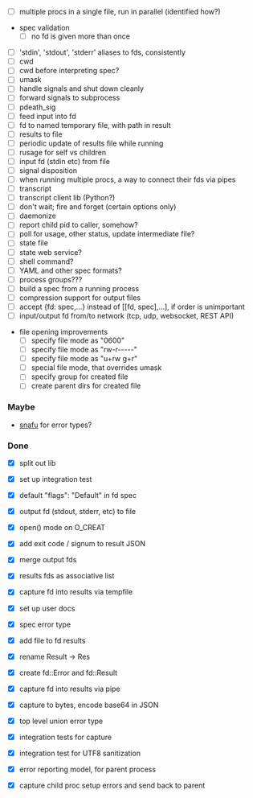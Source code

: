 - [ ] multiple procs in a single file, run in parallel (identified how?)
- spec validation
  - [ ] no fd is given more than once
- [ ] 'stdin', 'stdout', 'stderr' aliases to fds, consistently
- [ ] cwd
- [ ] cwd before interpreting spec?
- [ ] umask
- [ ] handle signals and shut down cleanly
- [ ] forward signals to subprocess
- [ ] pdeath_sig
- [ ] feed input into fd
- [ ] fd to named temporary file, with path in result
- [ ] results to file
- [ ] periodic update of results file while running
- [ ] rusage for self vs children
- [ ] input fd (stdin etc) from file
- [ ] signal disposition
- [ ] when running multiple procs, a way to connect their fds via pipes
- [ ] transcript
- [ ] transcript client lib (Python?)
- [ ] don't wait; fire and forget (certain options only)
- [ ] daemonize
- [ ] report child pid to caller, somehow?
- [ ] poll for usage, other status, update intermediate file?
- [ ] state file
- [ ] state web service?
- [ ] shell command?
- [ ] YAML and other spec formats?
- [ ] process groups???
- [ ] build a spec from a running process
- [ ] compression support for output files
- [ ] accept {fd: spec,...} instead of [[fd, spec],...], if order is unimportant
- [ ] input/output fd from/to network (tcp, udp, websocket, REST API)
- file opening improvements
  - [ ] specify file mode as "0600"
  - [ ] specify file mode as "rw-r-----"
  - [ ] specify file mode as "u+rw g+r"
  - [ ] special file mode, that overrides umask
  - [ ] specify group for created file
  - [ ] create parent dirs for created file

### Maybe

- [snafu](https://docs.rs/snafu/0.5.0/snafu/guide/index.html) for error types?


### Done

- [x] split out lib
- [x] set up integration test
- [x] default "flags": "Default" in fd spec
- [x] output fd (stdout, stderr, etc) to file
- [x] open() mode on O_CREAT
- [x] add exit code / signum to result JSON
- [x] merge output fds
- [x] results fds as associative list
- [x] capture fd into results via tempfile
- [x] set up user docs
- [x] spec error type
- [x] add file to fd results
- [x] rename Result -> Res
- [x] create fd::Error and fd::Result
- [x] capture fd into results via pipe
- [x] capture to bytes, encode base64 in JSON
- [x] top level union error type
- [x] integration tests for capture
- [x] integration test for UTF8 sanitization
- [x] error reporting model, for parent process
- [x] capture child proc setup errors and send back to parent

